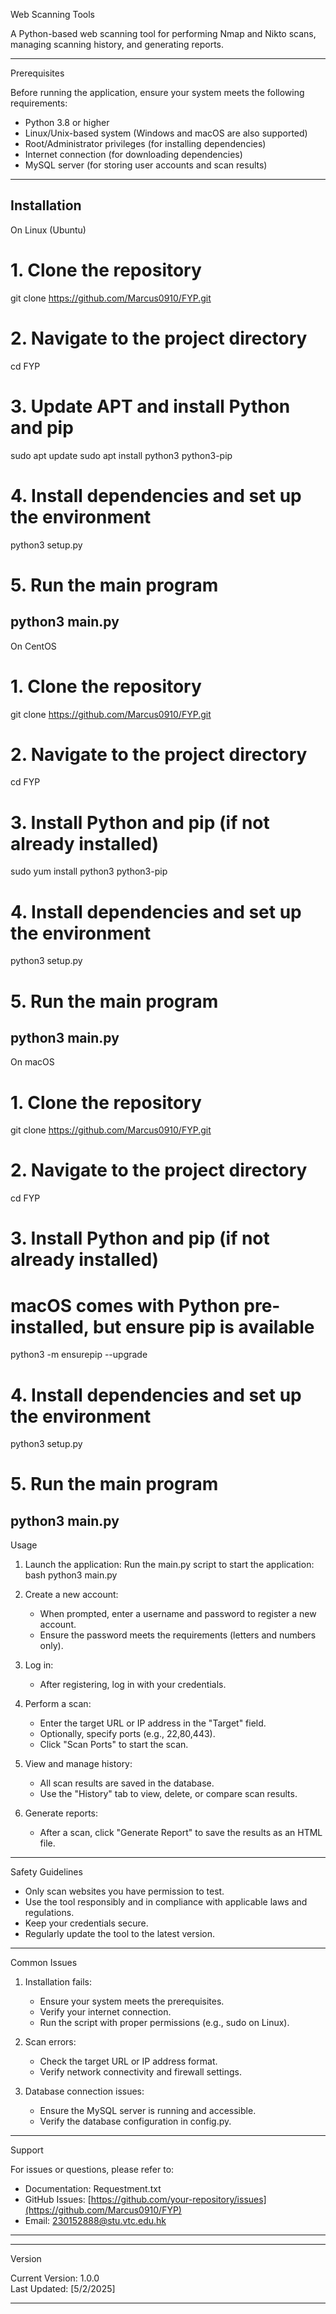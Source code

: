  Web Scanning Tools

A Python-based web scanning tool for performing Nmap and Nikto scans, managing scanning history, and generating reports.

---

 Prerequisites

Before running the application, ensure your system meets the following requirements:
- Python 3.8 or higher
- Linux/Unix-based system (Windows and macOS are also supported)
- Root/Administrator privileges (for installing dependencies)
- Internet connection (for downloading dependencies)
- MySQL server (for storing user accounts and scan results)

----------------------------------------------------------------------

 Installation
----------------------------------------------------------------------
On Linux (Ubuntu)
# 1. Clone the repository
git clone https://github.com/Marcus0910/FYP.git

# 2. Navigate to the project directory
cd FYP

# 3. Update APT and install Python and pip
sudo apt update
sudo apt install python3 python3-pip

# 4. Install dependencies and set up the environment
python3 setup.py

# 5. Run the main program
python3 main.py
--- 
On CentOS

# 1. Clone the repository
git clone https://github.com/Marcus0910/FYP.git

# 2. Navigate to the project directory
cd FYP

# 3. Install Python and pip (if not already installed)
sudo yum install python3 python3-pip

# 4. Install dependencies and set up the environment
python3 setup.py

# 5. Run the main program
python3 main.py
---
On macOS

# 1. Clone the repository
git clone https://github.com/Marcus0910/FYP.git

# 2. Navigate to the project directory
cd FYP

# 3. Install Python and pip (if not already installed)
# macOS comes with Python pre-installed, but ensure pip is available
python3 -m ensurepip --upgrade

# 4. Install dependencies and set up the environment
python3 setup.py

# 5. Run the main program
python3 main.py
----------------------------------------------------------------------

 Usage

1. Launch the application:
   Run the main.py script to start the application:
   bash
   python3 main.py
   

2. Create a new account:
   - When prompted, enter a username and password to register a new account.
   - Ensure the password meets the requirements (letters and numbers only).

3. Log in:
   - After registering, log in with your credentials.

4. Perform a scan:
   - Enter the target URL or IP address in the "Target" field.
   - Optionally, specify ports (e.g., 22,80,443).
   - Click "Scan Ports" to start the scan.

5. View and manage history:
   - All scan results are saved in the database.
   - Use the "History" tab to view, delete, or compare scan results.

6. Generate reports:
   - After a scan, click "Generate Report" to save the results as an HTML file.

----------------------------------------------------------------------

 Safety Guidelines

- Only scan websites you have permission to test.
- Use the tool responsibly and in compliance with applicable laws and regulations.
- Keep your credentials secure.
- Regularly update the tool to the latest version.

----------------------------------------------------------------------

 Common Issues

1. Installation fails:
   - Ensure your system meets the prerequisites.
   - Verify your internet connection.
   - Run the script with proper permissions (e.g., sudo on Linux).

2. Scan errors:
   - Check the target URL or IP address format.
   - Verify network connectivity and firewall settings.

3. Database connection issues:
   - Ensure the MySQL server is running and accessible.
   - Verify the database configuration in config.py.

----------------------------------------------------------------------

 Support

For issues or questions, please refer to:
- Documentation: Requestment.txt
- GitHub Issues: [https://github.com/your-repository/issues](https://github.com/Marcus0910/FYP)
- Email: 230152888@stu.vtc.edu.hk

----------------------------------------------------------------------
---

 Version

Current Version: 1.0.0  
Last Updated: [5/2/2025]


---
